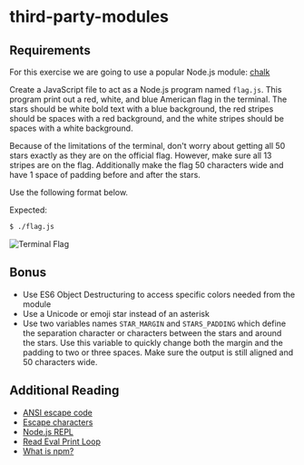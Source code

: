 # third-party-modules

## Requirements

For this exercise we are going to use a popular Node.js module: [chalk][chalk]

Create a JavaScript file to act as a Node.js program named `flag.js`. This program
print out a red, white, and blue American flag in the terminal. The stars should
be white bold text with a blue background, the red stripes should be spaces with
a red background, and the white stripes should be spaces with a white
background.

Because of the limitations of the terminal, don't worry about getting all 50
stars exactly as they are on the official flag. However, make sure all 13
stripes are on the flag. Additionally make the flag 50 characters wide and have
1 space of padding before and after the stars.

Use the following format below.

Expected:

```bash
$ ./flag.js
```

![Terminal Flag](http://i.imgur.com/DOMxrXU.png)

## Bonus

-   Use ES6 Object Destructuring to access specific colors needed from the
    module
-   Use a Unicode or emoji star instead of an asterisk
-   Use two variables names `STAR_MARGIN` and `STARS_PADDING` which define the
    separation character or characters between the stars and around the stars.
    Use this variable to quickly change both the margin and the padding to two
    or three spaces. Make sure the output is still aligned and 50 characters
    wide.

## Additional Reading

-   [ANSI escape code][ansi]
-   [Escape characters][esc]
-   [Node.js REPL][node_repl]
-   [Read Eval Print Loop][repl]
-   [What is npm?](https://docs.npmjs.com/getting-started/what-is-npm)

[ansi]: https://en.wikipedia.org/wiki/ANSI_escape_code
[chalk]: https://www.npmjs.com/package/chalk
[esc]: https://en.wikipedia.org/wiki/Escape_character
[repl]: https://en.wikipedia.org/wiki/Read%E2%80%93eval%E2%80%93print_loop
[node_repl]: https://nodejs.org/api/repl.html
[npm]: https://www.npmjs.com/
[sudo fix]: https://johnpapa.net/how-to-use-npm-global-without-sudo-on-osx/
